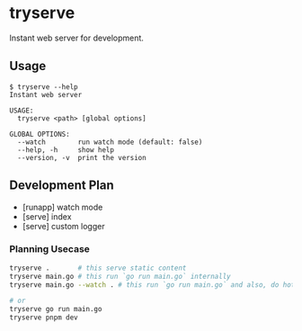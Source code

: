 # tryserve
Instant web server for development.

## Usage
```console
$ tryserve --help
Instant web server

USAGE:
  tryserve <path> [global options]

GLOBAL OPTIONS:
  --watch        run watch mode (default: false)
  --help, -h     show help
  --version, -v  print the version
```

## Development Plan
- [runapp] watch mode
- [serve] index
- [serve] custom logger

### Planning Usecase
```bash
tryserve .       # this serve static content
tryserve main.go # this run `go run main.go` internally
tryserve main.go --watch . # this run `go run main.go` and also, do hot reload

# or 
tryserve go run main.go
tryserve pnpm dev
```
